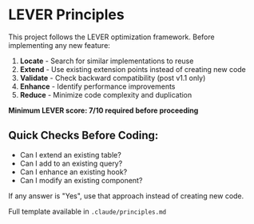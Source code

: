 # LEVER Principles

This project follows the LEVER optimization framework. Before implementing any new feature:

1. **Locate** - Search for similar implementations to reuse
2. **Extend** - Use existing extension points instead of creating new code
3. **Validate** - Check backward compatibility (post v1.1 only)
4. **Enhance** - Identify performance improvements
5. **Reduce** - Minimize code complexity and duplication

**Minimum LEVER score: 7/10 required before proceeding**

## Quick Checks Before Coding:

- Can I extend an existing table?
- Can I add to an existing query?
- Can I enhance an existing hook?
- Can I modify an existing component?

If any answer is "Yes", use that approach instead of creating new code.

Full template available in `.claude/principles.md`
